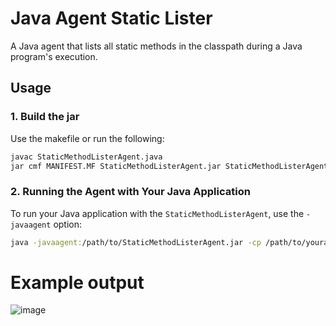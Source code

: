 # Java Agent Static Lister

A Java agent that lists all static methods in the classpath during a Java program's execution.

## Usage

### 1. Build the jar

Use the makefile or run the following:

```bash
javac StaticMethodListerAgent.java
jar cmf MANIFEST.MF StaticMethodListerAgent.jar StaticMethodListerAgent.class
```
### 2. Running the Agent with Your Java Application

To run your Java application with the `StaticMethodListerAgent`, use the `-javaagent` option:

```bash
java -javaagent:/path/to/StaticMethodListerAgent.jar -cp /path/to/yourapp.jar com.yourcompany.MainClass
```

# Example output

![image](https://github.com/user-attachments/assets/e156cfa7-fe7c-4261-8616-2d7d2eb8c280)

